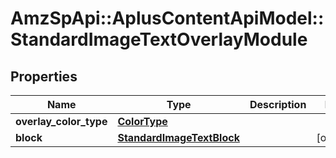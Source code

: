 # AmzSpApi::AplusContentApiModel::StandardImageTextOverlayModule

## Properties
Name | Type | Description | Notes
------------ | ------------- | ------------- | -------------
**overlay_color_type** | [**ColorType**](ColorType.md) |  | 
**block** | [**StandardImageTextBlock**](StandardImageTextBlock.md) |  | [optional] 


